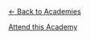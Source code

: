 <p><a href="/academies" class="subtle-link">← Back to Academies</a></p>
<a href="#" class="academy-purchase-start rsvp-button" data-dorsvp="0" data-full_message="Academy Full" data-free_message="Claim Your Free Insider Access Seat" data-freemaxed_message="Insider Access Full" data-event_id="{{ event_id }}" data-start="Attend this Academy" data-logged_out="Attend this Academy" data-cancel="You're Attending!" data-type="academy" >Attend this Academy</a>
<!--<a href="http://maps.google.com?q={{ address }}" target="_blank">Directions to Venue</a>-->

